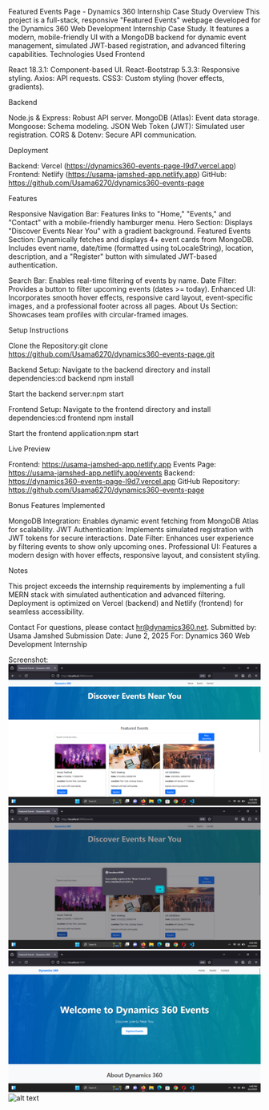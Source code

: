 Featured Events Page - Dynamics 360 Internship Case Study Overview This project is a full-stack, responsive "Featured Events" webpage developed for the Dynamics 360 Web Development Internship Case Study. It features a modern, mobile-friendly UI with a MongoDB backend for dynamic event management, simulated JWT-based registration, and advanced filtering capabilities. Technologies Used Frontend

React 18.3.1: Component-based UI. React-Bootstrap 5.3.3: Responsive styling. Axios: API requests. CSS3: Custom styling (hover effects, gradients).

Backend

Node.js & Express: Robust API server. MongoDB (Atlas): Event data storage. Mongoose: Schema modeling. JSON Web Token (JWT): Simulated user registration. CORS & Dotenv: Secure API communication.

Deployment

Backend: Vercel (https://dynamics360-events-page-l9d7.vercel.app) Frontend: Netlify (https://usama-jamshed-app.netlify.app) GitHub: https://github.com/Usama6270/dynamics360-events-page

Features

Responsive Navigation Bar: Features links to "Home," "Events," and "Contact" with a mobile-friendly hamburger menu. Hero Section: Displays "Discover Events Near You" with a gradient background. Featured Events Section: Dynamically fetches and displays 4+ event cards from MongoDB. Includes event name, date/time (formatted using toLocaleString), location, description, and a "Register" button with simulated JWT-based authentication.

Search Bar: Enables real-time filtering of events by name. Date Filter: Provides a button to filter upcoming events (dates >= today). Enhanced UI: Incorporates smooth hover effects, responsive card layout, event-specific images, and a professional footer across all pages. About Us Section: Showcases team profiles with circular-framed images.

Setup Instructions

Clone the Repository:git clone https://github.com/Usama6270/dynamics360-events-page.git

Backend Setup: Navigate to the backend directory and install dependencies:cd backend npm install

Start the backend server:npm start

Frontend Setup: Navigate to the frontend directory and install dependencies:cd frontend npm install

Start the frontend application:npm start

Live Preview

Frontend: https://usama-jamshed-app.netlify.app Events Page: https://usama-jamshed-app.netlify.app/events Backend: https://dynamics360-events-page-l9d7.vercel.app GitHub Repository: https://github.com/Usama6270/dynamics360-events-page

Bonus Features Implemented

MongoDB Integration: Enables dynamic event fetching from MongoDB Atlas for scalability. JWT Authentication: Implements simulated registration with JWT tokens for secure interactions. Date Filter: Enhances user experience by filtering events to show only upcoming ones. Professional UI: Features a modern design with hover effects, responsive layout, and consistent styling.

Notes

This project exceeds the internship requirements by implementing a full MERN stack with simulated authentication and advanced filtering. Deployment is optimized on Vercel (backend) and Netlify (frontend) for seamless accessibility.

Contact For questions, please contact hr@dynamics360.net. Submitted by: Usama Jamshed Submission Date: June 2, 2025 For: Dynamics 360 Web Development Internship

Screenshot:
![alt text](image-1.png)
![alt text](image-2.png)
![alt text](image.png)
![alt text](Screenshot2025-06-02170951.png)



